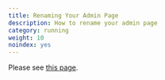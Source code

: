 ```yaml
---
title: Renaming Your Admin Page 
description: How to rename your admin page 
category: running
weight: 10
noindex: yes
---
```


Please see [this page](/user/installing/rename_admin/).
